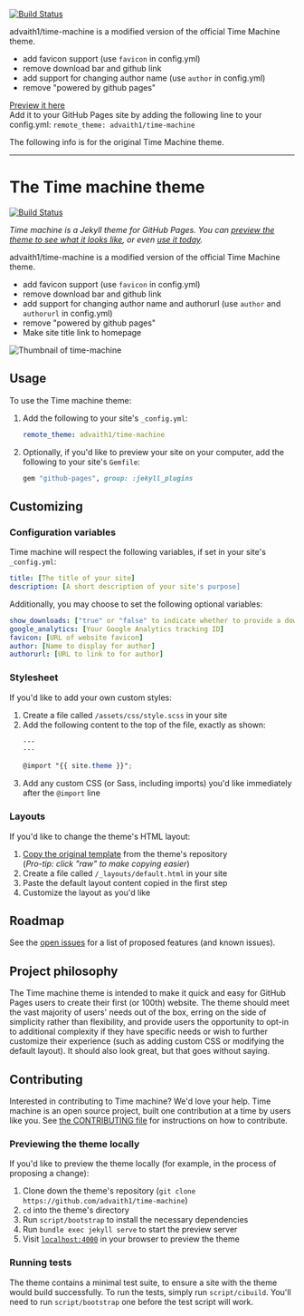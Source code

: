 [![Build Status](https://travis-ci.org/advaith1/time-machine.svg?branch=master)](https://travis-ci.org/advaith1/time-machine)

advaith1/time-machine is a modified version of the official Time Machine theme.
- add favicon support (use `favicon` in config.yml)
- remove download bar and github link
- add support for changing author name (use `author` in config.yml)
- remove "powered by github pages"  

[Preview it here](https://advaith1.github.io/time-machine/)  
Add it to your GitHub Pages site by adding the following line to your config.yml: `remote_theme: advaith1/time-machine`

The following info is for the original Time Machine theme.

---

# The Time machine theme

[![Build Status](https://travis-ci.org/advaith1/time-machine.svg?branch=master)](https://travis-ci.org/advaith1/time-machine)

*Time machine is a Jekyll theme for GitHub Pages. You can [preview the theme to see what it looks like](https://advaith1.github.io/time-machine), or even [use it today](#usage).*

advaith1/time-machine is a modified version of the official Time Machine theme.
- add favicon support (use `favicon` in config.yml)
- remove download bar and github link
- add support for changing author name and authorurl (use `author` and `authorurl` in config.yml)
- remove "powered by github pages"  
- Make site title link to homepage

![Thumbnail of time-machine](thumbnail.png)

## Usage

To use the Time machine theme:

1. Add the following to your site's `_config.yml`:

    ```yml
    remote_theme: advaith1/time-machine
    ```

2. Optionally, if you'd like to preview your site on your computer, add the following to your site's `Gemfile`:

    ```ruby
    gem "github-pages", group: :jekyll_plugins
    ```



## Customizing

### Configuration variables

Time machine will respect the following variables, if set in your site's `_config.yml`:

```yml
title: [The title of your site]
description: [A short description of your site's purpose]
```

Additionally, you may choose to set the following optional variables:

```yml
show_downloads: ["true" or "false" to indicate whether to provide a download URL]
google_analytics: [Your Google Analytics tracking ID]
favicon: [URL of website favicon]
author: [Name to display for author]
authorurl: [URL to link to for author]
```

### Stylesheet

If you'd like to add your own custom styles:

1. Create a file called `/assets/css/style.scss` in your site
2. Add the following content to the top of the file, exactly as shown:
    ```scss
    ---
    ---

    @import "{{ site.theme }}";
    ```
3. Add any custom CSS (or Sass, including imports) you'd like immediately after the `@import` line

### Layouts

If you'd like to change the theme's HTML layout:

1. [Copy the original template](https://github.com/pages-themes/advaith1/blob/master/_layouts/default.html) from the theme's repository<br />(*Pro-tip: click "raw" to make copying easier*)
2. Create a file called `/_layouts/default.html` in your site
3. Paste the default layout content copied in the first step
4. Customize the layout as you'd like

## Roadmap

See the [open issues](https://github.com/advaith1/time-machine/issues) for a list of proposed features (and known issues).

## Project philosophy

The Time machine theme is intended to make it quick and easy for GitHub Pages users to create their first (or 100th) website. The theme should meet the vast majority of users' needs out of the box, erring on the side of simplicity rather than flexibility, and provide users the opportunity to opt-in to additional complexity if they have specific needs or wish to further customize their experience (such as adding custom CSS or modifying the default layout). It should also look great, but that goes without saying.

## Contributing

Interested in contributing to Time machine? We'd love your help. Time machine is an open source project, built one contribution at a time by users like you. See [the CONTRIBUTING file](docs/CONTRIBUTING.md) for instructions on how to contribute.

### Previewing the theme locally

If you'd like to preview the theme locally (for example, in the process of proposing a change):

1. Clone down the theme's repository (`git clone https://github.com/advaith1/time-machine`)
2. `cd` into the theme's directory
3. Run `script/bootstrap` to install the necessary dependencies
4. Run `bundle exec jekyll serve` to start the preview server
5. Visit [`localhost:4000`](http://localhost:4000) in your browser to preview the theme

### Running tests

The theme contains a minimal test suite, to ensure a site with the theme would build successfully. To run the tests, simply run `script/cibuild`. You'll need to run `script/bootstrap` one before the test script will work.
